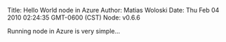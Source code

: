 Title: Hello World node in Azure
Author: Matias Woloski
Date: Thu Feb 04 2010 02:24:35 GMT-0600 (CST)
Node: v0.6.6

Running node in Azure is very simple...